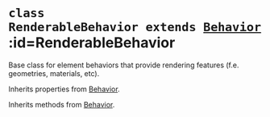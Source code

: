 
# <code>class <b>RenderableBehavior</b> extends [Behavior](Behavior.md)</code> :id=RenderableBehavior

Base class for element behaviors that provide rendering features (f.e. geometries, materials, etc).



Inherits properties from [Behavior](Behavior.md).





Inherits methods from [Behavior](Behavior.md).


        